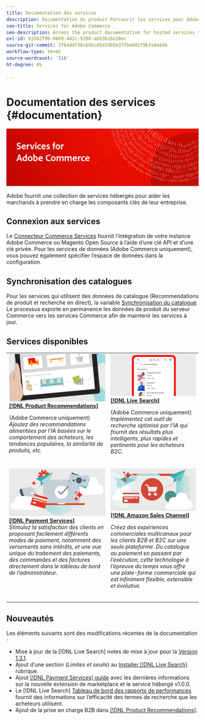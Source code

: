 ```yaml
---
title: Documentation des services
description: Documentation du produit Parcourir les services pour Adobe Commerce
seo-title: Services for Adobe Commerce
seo-description: Access the product documentation for hosted services that help Adobe Commerce and Magento Open Source merchants support key components of their business.
exl-id: b3502f96-0809-442c-9208-abb3bc6e18ec
source-git-commit: 2f64ddf30cb9bcd5d2d05b37fbe601f9bfe8e84b
workflow-type: tm+mt
source-wordcount: '316'
ht-degree: 0%

---
```


# Documentation des services {#documentation}

![Services pour Adobe Commerce](./assets/banner-services-home.png)

Adobe fournit une collection de services hébergés pour aider les marchands à prendre en charge les composants clés de leur entreprise.

## Connexion aux services

Le [Connecteur Commerce Services](https://docs.magento.com/user-guide/system/saas.html) fournit l’intégration de votre instance Adobe Commerce ou Magento Open Source à l’aide d’une clé API et d’une clé privée. Pour les services de données (Adobe Commerce uniquement), vous pouvez également spécifier l’espace de données dans la configuration.

## Synchronisation des catalogues

Pour les services qui utilisent des données de catalogue (Recommendations de produit et recherche en direct), la variable [Synchronisation du catalogue](https://docs.magento.com/user-guide/system/catalog-sync.html) Le processus exporte en permanence les données de produit du serveur Commerce vers les services Commerce afin de maintenir les services à jour.

## Services disponibles

<table>
<tr>
   <td valign="top">
       <img alt="[!UICONTROL Product Recommendations]" src="assets/product-recs.png" />
    <div><a href="https://docs.magento.com/user-guide/recommendations/overview.html">
    <strong>[!DNL Product Recommendations]</strong></a>
    </div>
    <p>(Adobe Commerce uniquement)<br><em>Ajoutez des recommandations alimentées par l’IA basées sur le comportement des acheteurs, les tendances populaires, la similarité de produits, etc.</em></p>
    <br>
  </td>
  <td valign="top">
      <img alt="[!DNL Live Search]" src="assets/live-search.png" />
    <div>
    <a href="https://experienceleague.adobe.com/docs/commerce-merchant-services/live-search/overview.html"><strong>[!DNL Live Search]</strong></a>
    </div>
    <p>(Adobe Commerce uniquement)<br><em>Implémentez cet outil de recherche optimisé par l’IA qui fournit des résultats plus intelligents, plus rapides et pertinents pour les acheteurs B2C.</em></p>
    <br>
  </td>
</tr>
<tr>
  <td valign="top">
    <img alt="[!DNL Payment Services]" src="assets/payment-services.png"/>
    <div>
    <a href="https://experienceleague.adobe.com/docs/commerce-merchant-services/payment-services/guide-overview.html"><strong>[!DNL Payment Services]</strong></a>
    </div>
    <em>Stimulez la satisfaction des clients en proposant facilement différents modes de paiement, notamment des versements sans intérêts, et une vue unique du traitement des paiements, des commandes et des factures directement dans le tableau de bord de l’administrateur.</em>
    <br>
  </td>
    <td valign="top">
       <img alt="Canal de vente Amazon" src="assets/amazon-channel.png" />
    <div><a href="https://experienceleague.adobe.com/docs/commerce-channels/amazon/guide-overview.html">
    <strong>[!DNL Amazon Sales Channel]</strong></a>
    </div>
    <p><em>Créez des expériences commerciales multicanaux pour les clients B2B et B2C sur une seule plateforme. Du catalogue au paiement en passant par l’exécution, cette technologie à l’épreuve du temps vous offre une plate-forme commerciale qui est infiniment flexible, extensible et évolutive.</em></p>
    <br>
  </td>
</tr>
</table>

## Nouveautés

Les éléments suivants sont des modifications récentes de la documentation :

* Mise à jour de la [!DNL Live Search] notes de mise à jour pour la [Version 1.3.1](/help/live-search/release-notes.md).
* Ajout d’une section (_Limites et seuils_) au [Installer [!DNL Live Search]](/help/live-search/install.md) rubrique.
* Ajout [[!DNL Payment Services] guide](/help/payment-services/guide-overview.md) avec les dernières informations sur la nouvelle extension de marketplace et le service hébergé v1.0.0.
* Le [!DNL Live Search] [Tableau de bord des rapports de performances](/help/live-search/performance.md) fournit des informations sur l’efficacité des termes de recherche que les acheteurs utilisent.
* Ajout de la prise en charge B2B dans [[!DNL Product Recommendations]](https://docs.magento.com/user-guide/recommendations/overview.html).
